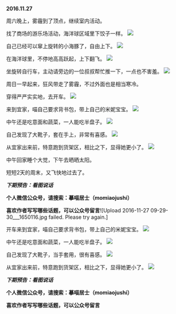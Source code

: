 
**2016.11.27**

周六晚上，雾霾到了顶点，继续室内活动。

找了商场的游乐场活动，海洋球区域里下饺子一样。
![](https://pic2.zhimg.com/v2-6e86915bfd20d95da91e88748f71d2cc.jpg)


自己已经可以窜上旋转的小海豚了，自由上下。
![](https://pic4.zhimg.com/v2-0866a47834d09c0e63c22e6d9d8741ee.jpg)


在海洋球里，不停地高高跃起，上下翻飞。
![](https://pic1.zhimg.com/v2-1eb862da2a93606a7660337c1b177a21.jpg)


坐旋转自行车，主动请旁边的一位叔叔帮忙推一下，一点也不害羞。
![](https://pic3.zhimg.com/v2-4e8739bc630e5a4b5945bdf234fe36a5.jpg)


周日一早起来，狂风带走了雾霾，不过外面也是相当寒冷。

穿得严严实实地，去开车。
![](https://pic3.zhimg.com/v2-23b1ee2de8005995edf30ead633657c0.jpg)


来到宜家，喵自己要求背书包，带上自己的米妮宝宝。
![](https://pic3.zhimg.com/v2-48687a373e65b82d6191fdbd8c8018d7.jpg)


中午还是吃意面和蔬菜，一人能吃半盘子。
![](https://pic3.zhimg.com/v2-55bf691517c00b51ed2a4b1dee1100e2.jpg)


自己发现了大靴子，套在手上，非常有喜感。
![](https://pic4.zhimg.com/v2-c9eb3561cb28a2e63232c3a6e82d6d64.jpg)


从宜家出来前，特意跑到货架区，相比之下，显得她更小了。
![](https://pic1.zhimg.com/v2-e2278c019b5d76a40763437911c8d3c9.jpg)


中午回家睡个大觉，下午去晒晒太阳。

短短2天的周末，又飞快地过去了。


***下期预告：看图说话***


**个人微信公众号，请搜索：摹喵居士（momiaojushi）**

**喜欢作者写写哪些话题，可以公众号留言**![Upload 2016-11-27 09-29-30___1650116.jpg failed. Please try again.]

开车来到宜家，喵自己要求背书包，带上自己的米妮宝宝。
![](https://pic3.zhimg.com/v2-48687a373e65b82d6191fdbd8c8018d7.jpg)


中午还是吃意面和蔬菜，一人能吃半盘子。
![](https://pic3.zhimg.com/v2-55bf691517c00b51ed2a4b1dee1100e2.jpg)


自己发现了大靴子，当手套用，很有喜感。
![](https://pic4.zhimg.com/v2-c9eb3561cb28a2e63232c3a6e82d6d64.jpg)


从宜家出来前，特意跑到货架区，相比之下，显得她更小了。
![](https://pic1.zhimg.com/v2-e2278c019b5d76a40763437911c8d3c9.jpg)



***下期预告：看图说话***


**个人微信公众号，请搜索：摹喵居士（momiaojushi）**

**喜欢作者写写哪些话题，可以公众号留言**
